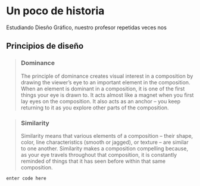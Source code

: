 # Un poco de historia

Estudiando Diesño Gráfico, nuestro profesor repetidas veces nos 

## Principios de diseño

> ### Dominance
> The principle of dominance creates visual interest in a composition by drawing
the viewer’s eye to an important element in the composition. When an element
is dominant in a composition, it is one of the first things your eye is drawn to.
It acts almost like a magnet when you first lay eyes on the composition. It also
acts as an anchor – you keep returning to it as you explore other parts of the
composition.

> ### Similarity
> Similarity means that various elements of a composition – their shape, color,
line characteristics (smooth or jagged), or texture – are similar to one another.
Similarity makes a composition compelling because, as your eye travels
throughout that composition, it is constantly reminded of things that it has seen
before within that same composition.

    enter code here


  

<!--stackedit_data:
eyJoaXN0b3J5IjpbLTE1NTk0MjIwOTgsMTMzODY1MTEwMSwyMz
EwMTA5NzcsMjA0MDI5NzYyMiwtMjAwNjg0MjE4OCw3OTYyMjM0
ODEsLTMzMjQ1NTM2M119
-->